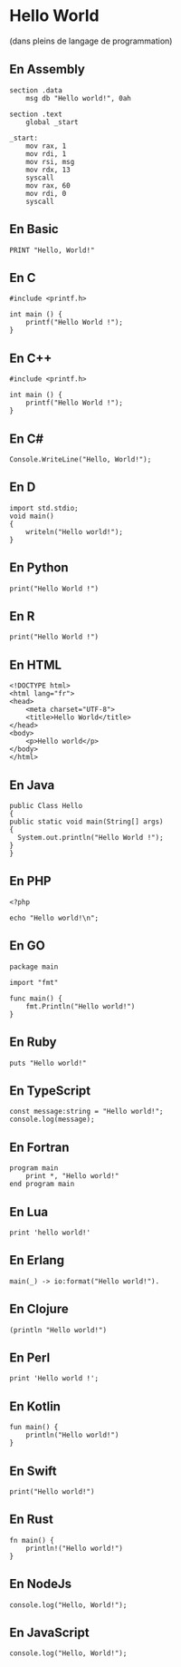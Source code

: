 # Hello World 
(dans pleins de langage de programmation) 

## En Assembly
```
section .data
    msg db "Hello world!", 0ah

section .text
    global _start

_start:
    mov rax, 1
    mov rdi, 1
    mov rsi, msg
    mov rdx, 13
    syscall
    mov rax, 60
    mov rdi, 0
    syscall
```

## En Basic 
```
PRINT "Hello, World!"
```

## En C
```
#include <printf.h>

int main () {
    printf("Hello World !");
}
```

## En C++
```
#include <printf.h>

int main () {
    printf("Hello World !");
}
```

## En C#
```
Console.WriteLine("Hello, World!");
```

## En D
```
import std.stdio;
void main()
{
    writeln("Hello world!");
}
```

## En Python 
```
print("Hello World !")
```

## En R
```
print("Hello World !")
```

## En HTML
```
<!DOCTYPE html>
<html lang="fr">
<head>
    <meta charset="UTF-8">
    <title>Hello World</title>
</head>
<body>
    <p>Hello world</p>
</body>
</html>
```

## En Java
```
public Class Hello
{
public static void main(String[] args)
{
  System.out.println("Hello World !");
}
}
```
## En PHP
```
<?php

echo "Hello world!\n";
```
## En GO
```
package main

import "fmt"

func main() {
    fmt.Println("Hello world!")
}
```

## En Ruby
```
puts "Hello world!"
```

## En TypeScript
```
const message:string = "Hello world!";
console.log(message);
```

## En Fortran
```
program main
    print *, "Hello world!"
end program main
```

## En Lua
```
print 'hello world!'
```

## En Erlang
```
main(_) -> io:format("Hello world!").
```

## En Clojure
```
(println "Hello world!")
```

## En Perl
```
print 'Hello world !';
```

## En Kotlin
```
fun main() {
    println("Hello world!")
}
```

## En Swift
```
print("Hello world!")
```

## En Rust
```
fn main() {
    println!("Hello world!")
}
```

## En NodeJs
```
console.log("Hello, World!");
```
## En JavaScript
```
console.log("Hello, World!");
```
